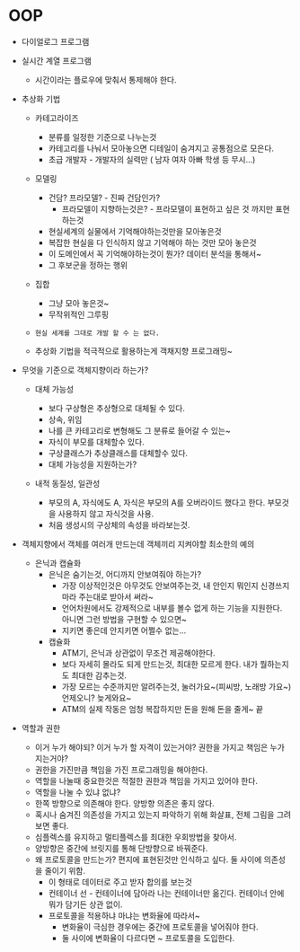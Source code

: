 # OOP
- 다이얼로그 프로그램
- 실시간 계열 프로그램
  - 시간이라는 플로우에 맞춰서 통제해야 한다.

- 추상화 기법
  - 카테고라이즈
    - 분류를 일정한 기준으로 나누는것
    - 카테고리를 나눠서 모아놓으면 디테일이 숨겨지고 공통점으로 모은다.
    - 초급 개발자 - 개발자의 실력만 ( 남자 여자 아빠 학생 등 무시...)
  - 모델링
    - 건담? 프라모델? - 진짜 건담인가? 
      - 프라모델이 지향하는것은? - 프라모델이 표현하고 싶은 것 까지만 표현하는것
    - 현실세계의 실물에서 기억해야하는것만을 모아놓은것
    - 복잡한 현실을 다 인식하지 않고 기억해야 하는 것만 모아 놓은것
    - 이 도메인에서 꼭 기억해야하는것이 뭔가? 데이터 분석을 통해서~
    - 그 후보군을 정하는 행위
  - 집합
    - 그냥 모아 놓은것~
    - 무작위적인 그루핑

  - `현실 세계를 그대로 개발 할 수 는 없다.`
  - 추상화 기법을 적극적으로 활용하는게 객채지향 프로그래밍~

- 무엇을 기준으로 객체지향이라 하는가?
  - 대체 가능성
    - 보다 구상형은 추상형으로 대체될 수 있다.
    - 상속, 위임
    - 나를 큰 카테고리로 변형해도 그 분류로 들어갈 수 있는~
    - 자식이 부모를 대체할수 있다.
    - 구상클래스가 추상클래스를 대체할수 있다.
    - 대체 가능성을 지원하는가?

  - 내적 동질성, 일관성
    - 부모의 A, 자식에도 A, 자식은 부모의 A를 오버라이드 했다고 한다. 부모것을 사용하지 않고 자식것을 사용.
    - 처음 생성시의 구상체의 속성을 바라보는것.
  
- 객체지향에서 객체를 여러개 만드는데 객체끼리 지켜야할 최소한의 예의
  - 은닉과 캡슐화
    - 은닉은 숨기는것, 어디까지 안보여줘야 하는가?
      - 가장 이상적인것은 아무것도 안보여주는것, 내 안인지 뭐인지 신경쓰지마라 주는대로 받아서 써라~
      - 언어차원에서도 강제적으로 내부를 볼수 없게 하는 기능을 지원한다. 아니면 그런 방법을 구현할 수 있으면~
      - 지키면 좋은데 안지키면 어쩔수 없는...
    - 캡슐화
      - ATM기, 은닉과 상관없이 무조건 제공해야한다.
      - 보다 자세히 몰라도 되게 만드는것, 최대한 모르게 한다. 내가 뭘하는지도 최대한 감추는것.
      - 가장 모르는 수준까지만 알려주는것, 눌러가요~(피씨방, 노래방 가요~) 언제오니? 늦게와요~
      - ATM의 실제 작동은 엄청 복잡하지만 돈을 원해 돈을 줄게~ 끝


- 역할과 권한
  - 이거 누가 해야되? 이거 누가 할 자격이 있는거야? 권한을 가지고 책임은 누가지는거야?
  - 권한을 가진만큼 책임을 가진 프로그래밍을 해야한다.
  - 역할을 나눌때 중요한것은 적절한 권한과 책임을 가지고 있어야 한다.
  - 역할을 나눌 수 있냐 없냐?
  - 한쪽 방향으로 의존해야 한다. 양방향 의존은 좋지 않다. 
  - 혹시나 숨겨진 의존성을 가지고 있는지 파악하기 위해 화살표, 전체 그림을 그려보면 좋다.
  - 심플렉스를 유지하고 멀티플렉스를 최대한 우회방법을 찾아서.
  - 양방향은 중간에 브릿지를 통해 단방향으로 바꿔준다.
  - 왜 프로토콜을 만드는가? 편지에 표현된것만 인식하고 싶다. 둘 사이에 의존성을 줄이기 위함.
    - 이 형태로 데이터로 주고 받자 합의를 보는것
    - 컨테이너 선 - 컨테이너에 담아라 나는 컨테이너만 옮긴다. 컨테이너 안에 뭐가 담기든 상관 없이.
    - 프로토콜을 적용하냐 마냐는 변화율에 따라서~
      - 변화율이 극심한 경우에는 중간에 프로토콜을 넣어줘야 한다.
      - 둘 사이에 변화율이 다르다면 ~ 프로토콜을 도입한다.
      
